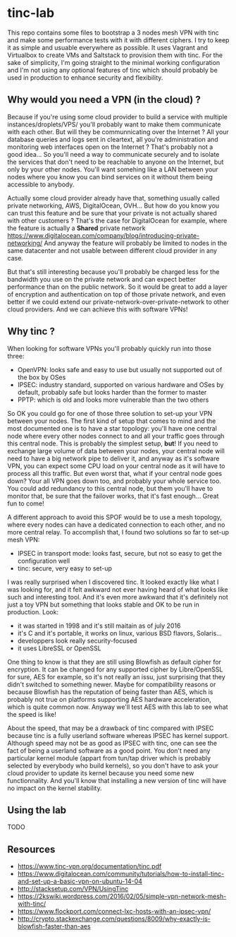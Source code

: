 # tinc-lab
This repo contains some files to bootstrap a 3 nodes mesh VPN with tinc and make some performance tests with it with different ciphers. 
I try to keep it as simple and usuable everywhere as possible. It uses Vagrant and Virtualbox to create VMs and Saltstack to provision them with tinc.
For the sake of simplicity, I'm going straight to the minimal working configuration and I'm not using any optional features of tinc which should probably be used in production to enhance security and flexibility.

## Why would you need a VPN (in the cloud) ?
Because if you're using some cloud provider to build a service with multiple instances/droplets/VPS/ you'll probably want to make them communicate with each other.
But will they be communnicating over the Internet ? All your database queries and logs sent in cleartext, all you're administration and monitoring web interfaces open on the Internet ?
That's probably not a good idea...
So you'll need a way to communicate securely and to isolate the services that don't need to be reachable to anyone on the Internet, but only by your other nodes.
You'll want somehing like a LAN between your nodes where you know you can bind services on it without them being accessible to anybody. 

Actually some cloud provider already have that, something usually called private networking, AWS, DigitalOcean, OVH...
But how do you know you can trust this feature and be sure that your private is not actually shared with other customers ?
That's the case for DigitalOcean for example, where the feature is actually a **Shared** private network https://www.digitalocean.com/company/blog/introducing-private-networking/
And anyway the feature will probably be limited to nodes in the same datacenter and not usable between different cloud provider in any case.

But that's still interesting because you'll probably be charged less for the bandwidth you use on the private network and can expect better performance than on the public network.
So it would be great to add a layer of encryption and authentication on top of those private network, and even better if we could extend our private-network-over-private-network to other cloud providers.
And we can achieve this with software VPNs!
 

## Why tinc ?
When looking for software VPNs you'll probably quickly run into those three:
- OpenVPN: looks safe and easy to use but usually not supported out of the box by OSes
- IPSEC: industry standard, supported on various hardware and OSes by default, probably safe but looks harder than the former to master
- PPTP: which is old and looks more vulnerable than the two others

So OK you could go for one of those three solution to set-up your VPN between your nodes.
The first kind of setup that comes to mind and the most documented one is to have a star topology: you'll have one central node where every other nodes connect to and all your traffic goes through this central node.
This is probably the simplest setup, **but**!
If you need to exchange large volume of data between your nodes, your central node will need to have a big network pipe to deliver it, and anyway as it's software VPN, you can expect some CPU load on your central node as it will have to process all this traffic.
But even worst that, what if your central node goes down?
Your all VPN goes down too, and probably your whole service too.
You could add redundancy to this central node, but them you'll have to monitor that, be sure that the failover works, that it's fast enough...
Great fun to come!

A different approach to avoid this SPOF would be to use a mesh topology, where every nodes can have a dedicated connection to each other, and no more central relay.
To accomplish that, I found two solutions so far to set-up mesh VPN:
- IPSEC in transport mode: looks fast, secure, but not so easy to get the configuration well
- tinc: secure, very easy to set-up

I was really surprised when I discovered tinc. 
It looked exactly like what I was looking for, and it felt awkward not ever having heard of what looks like such and interesting tool. 
And it's even more awkward that it's definitely not just a toy VPN but something that looks stable and OK to be run in production. 
Look:
- it was started in 1998 and it's still maitain as of july 2016
- it's C and it's portable, it works on linux, various BSD flavors, Solaris...
- developpers look really security-focused
- it uses LibreSSL or OpenSSL

One thing to know is that they are still using Blowfish as default cipher for encryption.
It can be changed for any supported cipher by Libre/OpenSSL for sure, AES for example, so it's not really an issu, just surprising that they didn't switched to something newer.
Maybe for compatibility reasons or because Blowfish has the reputation of being faster than AES, which is probably not true on platforms supporting AES hardware acceleration, which is quite common now. 
Anyway we'll test AES with this lab to see what the speed is like!

About the speed, that may be a drawback of tinc compared with IPSEC because tinc is a fully userland software whereas IPSEC has kernel support.
Although speed may not be as good as IPSEC with tinc, one can see the fact of being a userland software as a good point.
You don't need any particular kernel module (appart from tun/tap driver which is probably selected by everybody who build kernels), so you don't have to ask your cloud provider to update its kernel because you need some new functionnality. And you'll know that installing a new version of tinc will have no impact on the kernel stability. 

## Using the lab
TODO

## Resources
- https://www.tinc-vpn.org/documentation/tinc.pdf
- https://www.digitalocean.com/community/tutorials/how-to-install-tinc-and-set-up-a-basic-vpn-on-ubuntu-14-04
- http://stacksetup.com/VPN/UsingTinc
- https://2kswiki.wordpress.com/2016/02/05/simple-vpn-network-mesh-with-tinc/
- https://www.flockport.com/connect-lxc-hosts-with-an-ipsec-vpn/
- http://crypto.stackexchange.com/questions/8009/why-exactly-is-blowfish-faster-than-aes
